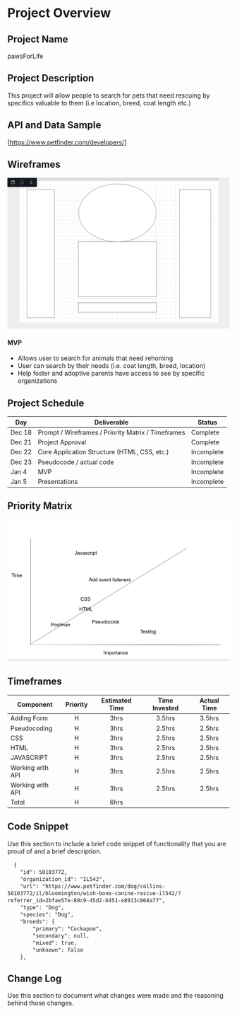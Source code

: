 # Project Overview

## Project Name
pawsForLife

## Project Description

This project will allow people to search for pets that need rescuing by specifics valuable to them (i.e location, breed, coat length etc.)
## API and Data Sample

[https://www.petfinder.com/developers/]
## Wireframes

![Wireframes](PawsforLifeWireframe.png)

#### MVP 
- Allows user to search for animals that need rehoming
- User can search by their needs (i.e. coat length, breed, location)
- Help foster and adoptive parents have access to see by specific organizations



## Project Schedule


|  Day | Deliverable | Status
|---|---| ---|
|Dec 18| Prompt / Wireframes / Priority Matrix / Timeframes | Complete 
|Dec 21| Project Approval | Complete
|Dec 22| Core Application Structure (HTML, CSS, etc.) | Incomplete
|Dec 23| Pseudocode / actual code | Incomplete
|Jan 4| MVP | Incomplete
|Jan 5| Presentations | Incomplete

## Priority Matrix
![Wireframes](priorityMatrix.png)

## Timeframes


| Component | Priority | Estimated Time | Time Invested | Actual Time |
| --- | :---: |  :---: | :---: | :---: |
| Adding Form | H | 3hrs| 3.5hrs | 3.5hrs |
| Pseudocoding | H | 3hrs| 2.5hrs | 2.5hrs |
| CSS | H | 3hrs| 2.5hrs | 2.5hrs |
| HTML | H | 3hrs| 2.5hrs | 2.5hrs |
| JAVASCRIPT| H | 3hrs| 2.5hrs | 2.5hrs |
| Working with API | H | 3hrs| 2.5hrs | 2.5hrs |
| Working with API | H | 3hrs| 2.5hrs | 2.5hrs |
| Total | H | 6hrs|  |  |

## Code Snippet

Use this section to include a brief code snippet of functionality that you are proud of and a brief description.  

```
  {
    "id": 50103772,
    "organization_id": "IL542",
    "url": "https://www.petfinder.com/dog/collins-50103772/il/bloomington/wish-bone-canine-rescue-il542/?referrer_id=2bfae57e-89c9-45d2-b451-e8913c868a77",
    "type": "Dog",
    "species": "Dog",
    "breeds": {
        "primary": "Cockapoo",
        "secondary": null,
        "mixed": true,
        "unknown": false
    },
```

## Change Log
 Use this section to document what changes were made and the reasoning behind those changes.  
